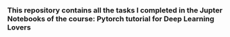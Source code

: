 ### This repository contains all the tasks I completed in the Jupter Notebooks of the course: Pytorch tutorial for Deep Learning Lovers
